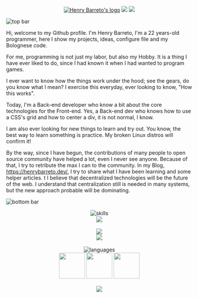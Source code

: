<div align="center">
  <a href="https://henrybarreto.dev/" target="_blank"><img src="https://user-images.githubusercontent.com/23109089/151450546-7c9278d2-e01c-420e-934a-b2c2441acd18.png" alt="Henry Barreto's logo" /></a>
  <a href="https://twitter.com/henrybarreto_"><img src="https://img.shields.io/badge/Twitter-1DA1F2?style=for-the-badge&logo=twitter&logoColor=white" /></a>
  <a href="https://www.linkedin.com/in/ruan-figueiredo/"><img src="https://img.shields.io/badge/LinkedIn-0077B5?style=for-the-badge&logo=linkedin&logoColor=white" /></a>
  <br />
</div>

![top bar](https://user-images.githubusercontent.com/23109089/151434150-512e3a4e-b3fb-491d-8943-aac6ebffb449.png)

Hi, welcome to my Github profile. I'm Henry Barreto, I'm a 22 years-old programmer, here I show my projects, ideas, configure file and my Bolognese code.

For me, programming is not just my labor, but also my Hobby. It is a thing I have ever liked to do, since I had known it when I had wanted to program games.

I ever want to know how the things work under the hood; see the gears, do you know what I mean? I exercise this everyday, ever looking to know, "How this works".

Today, I'm a Back-end developer who know a bit about the core technologies for the Front-end. Yes, a Back-end dev who knows how to use a CSS's grid and how to center a div, it is not normal, I know.

I am also ever looking for new things to learn and try out. You know, the best way to learn something is practice. My broken Linux distros will confirm it!

By the way, since I have begun, the contributions of many people to open source community have helped a lot, even I never see anyone. Because of that, I try to retribute the max I can to the community. In my Blog, https://henrybarreto.dev/, I try to share what I have been learning and some helper articles.
t
I believe that decentralized technologies will be the future of the web. I understand that centralization still is needed in many systems, but the new approach probable will be dominating.

![bottom bar](https://user-images.githubusercontent.com/23109089/151434150-512e3a4e-b3fb-491d-8943-aac6ebffb449.png)

<div align="center">
  <img src="https://user-images.githubusercontent.com/23109089/151436347-e93ec743-9892-4536-bd94-0b186829a538.png" alt="skills" />
  <br />
  <img src="https://cr-skills-chart-widget.azurewebsites.net/api/api?username=henrybarreto&branding=false&width=700px&skills=Rust,Go,JavaScript,TypeScript,Java" />
</div>

<br />
<div align="center">
  <a href="https://profile.codersrank.io/user/henrybarreto"><img src="https://user-images.githubusercontent.com/23109089/151466937-0bfd8d60-3963-4768-81b4-c3b0a9d91e72.png" /></a>
  <br />
  <img src="https://cr-ss-service.azurewebsites.net/api/ScreenShot?widget=work-experience&username=henrybarreto&logos=true&branding=false&grid=true&style=--item-border-radius:10px;width:700px;" />
</div>

<br />
  <div align="center">
    <img src="https://user-images.githubusercontent.com/23109089/151436214-8fdb1639-1330-4d40-874e-add536511feb.png" alt="languages" />
    <br />
    <img src="https://cdn.countryflags.com/thumbs/brazil/flag-square-250.png" width="70"/>
    <img src="https://cdn.countryflags.com/thumbs/united-states-of-america/flag-square-250.png" width="70"/>
    <img src="https://cdn.countryflags.com/thumbs/germany/flag-square-250.png" width="70"/>
</div>

<div align="center">
  <br />
  <img src="https://user-images.githubusercontent.com/23109089/151437124-ef796517-a3fd-4692-b5b9-af1ca26592d5.png" />
</div>
